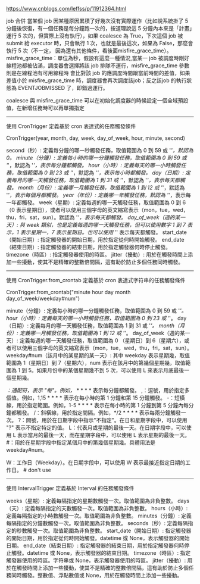 https://www.cnblogs.com/leffss/p/11912364.html

job 合併
當某個 job 因某種原因累積了好幾次沒有實際運作（比如說系統掛了 5 分鐘後恢復，有一個任務是每分鐘跑一次的，按道理說這 5 分鐘內本來是「計畫」運行 5 次的，但實際上沒有執行），如果 coalesce 為 True，下次這個 job 被 submit 給 executor 時，只會執行 1 次，也就是最後這次，如果為 False，那麼會執行 5 次（不一定， 因為還有其他條件，看後面misfire_grace_time）。 misfire_grace_time：單位為秒，假設有這麼一種情況,當某一 job 被調度時剛好線程池都被佔滿，調度器會選擇將該 job 排隊不運行，misfire_grace_time 參數則是在線程池有可用線程時 會比對該 job 的應調度時間跟當前時間的差值，如果差值小於 misfire_grace_time 時，調度器會再次調度該job；反之該job 的執行狀態為 EVENTJOBMISSED 了，即錯過運行。

coalesce 與 misfire_grace_time 可以在初始化調度器的時候設定一個全域預設值，在新增任務時可以再單獨指定

-------------------------------------------------------------------
使用 CronTrigger 定義基於 cron 表達式的任務觸發條件

CronTrigger(year, month, day, week, day_of_week, hour, minute, second)

second（秒）: 定義每分鐘的哪一秒觸發任務，取值範圍為 0 到 59 或 '*'，默認為 0。
minute（分鐘）: 定義每小時的哪一分鐘觸發任務，取值範圍為 0 到 59 或 '*'，默認為 '*'，表示每分鐘都觸發。
hour（小時）: 定義每天的哪一小時觸發任務，取值範圍為 0 到 23 或 '*'，默認為 '*'，表示每小時都觸發。
day（日期）: 定義每月的哪一天觸發任務，取值範圍為 1 到 31 或 '*'，默認為 '*'，表示每天都觸發。
month（月份）: 定義哪一月觸發任務，取值範圍為 1 到 12 或 '*'，默認為 '*'，表示每個月都觸發。
year（年份）: 定義哪一年觸發任務，默認為 '*'，表示每一年都觸發。
week（星期）: 定義每週的哪一天觸發任務，取值範圍為 0 到 6（0 表示星期日），或者可以使用三個字母的英文縮寫表示（mon，tue，wed，thu，fri，sat，sun）。默認為 '*'，表示每天都觸發。
day_of_week（週的某一天）: 與 week 類似，也是定義每週的哪一天觸發任務，但可以使用數字 1 到 7 表示，1 表示星期一，7 表示星期日。也可以使用 '*' 表示每天都觸發。
start_date（開始日期）: 指定觸發器的開始日期，用於指定從何時開始觸發。
end_date（結束日期）: 指定觸發器的結束日期，用於指定觸發器何時停止觸發。
timezone（時區）: 指定觸發器使用的時區。
jitter（擾動）: 用於在觸發時間上添加一些擾動，使其不是精確的整數倍間隔，這有助於防止多個任務同時觸發。

-------------------------------------------------------------------
使用 CronTrigger.from_crontab 定義基於 cron 表達式字符串的任務觸發條件

CronTrigger.from_crontab("minute hour day month day_of_week/weekday#num")

minute（分鐘）: 定義每小時的哪一分鐘觸發任務，取值範圍為 0 到 59 或 '*'。
hour（小時）: 定義每天的哪一小時觸發任務，取值範圍為 0 到 23 或 '*'。
day（日期）: 定義每月的哪一天觸發任務，取值範圍為 1 到 31 或 '*'。
month（月份）: 定義哪一月觸發任務，取值範圍為 1 到 12 或 '*'。
day_of_week（週的某一天）: 定義每週的哪一天觸發任務，取值範圍為 0 （星期日）到 6（星期六），或者可以使用三個字母的英文縮寫表示（mon，tue，wed，thu，fri，sat，sun）。
weekday#num（該月中的某星期的某一天）: 其中 weekday 表示星期幾，取值範圍為 1（星期日）到 7（星期六），num 表示在該月中的第幾個星期幾，取值範圍為 1 到 5。如果月份中的某個星期幾不到 5 次，可以使用 L 來表示月底最後一個星期幾。

*：通配符，表示 "每"。例如，* * * * * 表示每分鐘都觸發。
,：逗號，用於指定多個值。例如，1,15 * * * * 表示在每小時的第 1 分鐘和第 15 分鐘觸發。
-：短橫線，用於指定範圍。例如，1-5 * * * * 表示在每小時的第 1 分鐘到第 5 分鐘內每分鐘都觸發。
/：斜橫線，用於指定間隔。例如，*/2 * * * * 表示每兩分鐘觸發一次。
?：問號，用於在日期字段中指示"不指定"。在日和星期字段中，可以使用 "?" 表示不指定特定的值。
L：代表月或星期的最後一天。在日期字段中，可以使用 L 表示當月的最後一天，而在星期字段中，可以使用 L 表示星期的最後一天。
#：用於在星期字段中指定某個月中的第幾個星期幾。具體用法是 weekday#num。

W：工作日（Weekday）。在日期字段中，可以使用 W 表示最接近指定日期的工作日。 # don't use

---

使用 IntervalTrigger 定義基於 Interval 的任務觸發條件

weeks（星期）: 定義每隔指定的星期數觸發一次。取值範圍為非負整數。
days（天）: 定義每隔指定的天數觸發一次。取值範圍為非負整數。
hours（小時）: 定義每隔指定的小時數觸發一次。取值範圍為非負整數。
minutes（分鐘）: 定義每隔指定的分鐘數觸發一次。取值範圍為非負整數。
seconds（秒）: 定義每隔指定的秒數觸發一次。取值範圍為非負整數。
start_date（開始日期）: 指定觸發器的開始日期，用於指定從何時開始觸發。datetime 或 None，表示觸發器的開始日期。
end_date（結束日期）: 指定觸發器的結束日期，用於指定觸發器何時停止觸發。datetime 或 None，表示觸發器的結束日期。
timezone（時區）: 指定觸發器使用的時區。字符串或 None，表示觸發器使用的時區。
jitter（擾動）: 用於在觸發時間上添加一些擾動，使其不是精確的整數倍間隔，這有助於防止多個任務同時觸發。整數值、浮點數值或 None，用於在觸發時間上添加一些擾動。